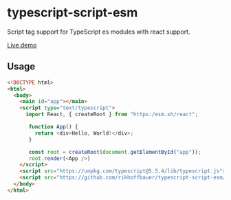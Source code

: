 # typescript-script-esm
Script tag support for TypeScript es modules with react support.

[Live demo](https://rikhoffbauer.github.io/typescript-script-esm/example.html)

## Usage

```html
<!DOCTYPE html>
<html>
  <body>
    <main id="app"></main>
    <script type="text/typescript">
      import React, { createRoot } from "https:/esm.sh/react";

       function App() {
         return <div>Hello, World!</div>;
       }

       const root = createRoot(document.getElementById("app"));
       root.render(<App />)
    </script>
    <script src="https://unpkg.com/typescript@5.5.4/lib/typescript.js"></script>
    <script src="https://github.com/rikhoffbauer/typescript-script-esm/raw/master/transpiler.js"></script>
  </body>
</html>
```

